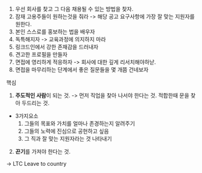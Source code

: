 1. 우선 회사를 찾고 그 다음 채용될 수 있는 방법을 찾자.
2. 잠재 고용주들이 원하는것을 줘라
	-> 해당 공고 요구사항에 가장 잘 맞는 지원자를 원한다.
3. 본인 스스로를 홍보하는 법을 배우자 
4. 독특해지자
	-> 교육과정에 의지하지 마라 
5. 링크드인에서 강한 존재감을 드러내자 
6. 견고한 프로필을 만들자 
7. 면접에 영리하게 적응하자 
	-> 회사에 대한 깊게 리서치해야하낟. 
8. 면접을 마무리하는 단계에서 좋은 질문들을 몇 개쯤 건네보자 


핵심 
1. **주도적인 사람**이 되는 것. 
-> 먼저 직업을 찾아 나서야 한다는 것. 적합한때 문을 찾아 두드리는 것. 
- 3가지요소
	1. 그들의 목표와 가치를 얼마나 존경하는지 알려주기 
	2. 그들의 노력에 진심으로 공헌하고 싶음
	3. 그 직과 잘 맞는 지원자라는 것 나타내기 

2. **끈기**를 가져야 한다는 것. 


-> LTC
Leave to country 